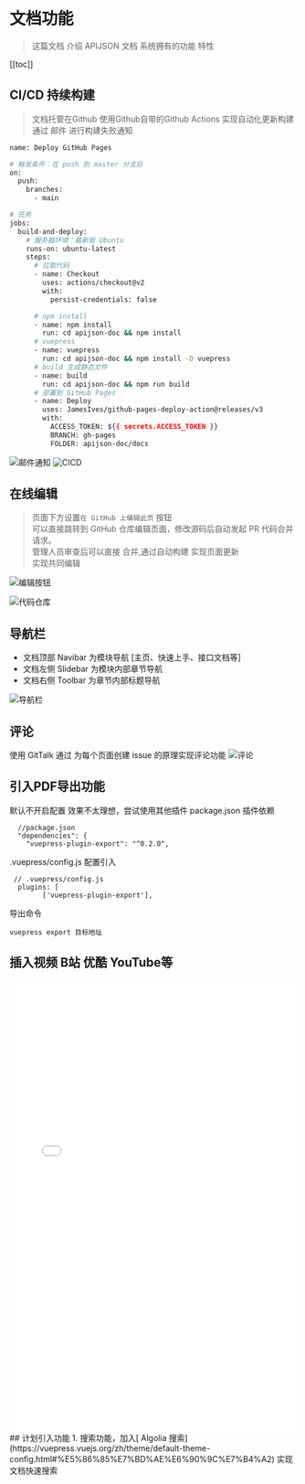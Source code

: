 # 文档功能
> 这篇文档 介绍 APIJSON 文档 系统拥有的功能 特性

[[toc]]

## CI/CD 持续构建
> 文档托管在Github 使用Github自带的Github Actions 实现自动化更新构建
> 通过 邮件 进行构建失败通知

```bash
name: Deploy GitHub Pages

# 触发条件：在 push 到 master 分支后
on:
  push:
    branches:
      - main

# 任务
jobs:
  build-and-deploy:
    # 服务器环境：最新版 Ubuntu
    runs-on: ubuntu-latest
    steps:
      # 拉取代码
      - name: Checkout
        uses: actions/checkout@v2
        with:
          persist-credentials: false

      # npm install
      - name: npm install
        run: cd apijson-doc && npm install
      # vuepress
      - name: vuepress
        run: cd apijson-doc && npm install -D vuepress
      # build 生成静态文件
      - name: build
        run: cd apijson-doc && npm run build
      # 部署到 GitHub Pages
      - name: Deploy
        uses: JamesIves/github-pages-deploy-action@releases/v3
        with:
          ACCESS_TOKEN: ${{ secrets.ACCESS_TOKEN }}
          BRANCH: gh-pages
          FOLDER: apijson-doc/docs

```
![邮件通知](./img/email.jpg)
![CICD](./img/cicd.png)

## 在线编辑
> 页面下方设置`在 GitHub 上编辑此页` 按钮 </br>
> 可以直接跳转到 GitHub 仓库编辑页面，修改源码后自动发起 PR 代码合并请求。</br>
> 管理人员审查后可以直接 合并,通过自动构建 实现页面更新</br>
> 实现共同编辑</br>

![编辑按钮](./img/edit.png)

![代码仓库](./img/edit2.png)

## 导航栏
- 文档顶部 Navibar 为模块导航 [主页、快速上手、接口文档等]
- 文档左侧 Slidebar 为模块内部章节导航
- 文档右侧 Toolbar 为章节内部标题导航

![导航栏](./img/slidebar.png)

## 评论
使用 GitTalk 通过 为每个页面创建 issue 的原理实现评论功能
![评论](./img/issue.png)

## 引入PDF导出功能
默认不开启配置
效果不太理想，尝试使用其他插件
package.json 插件依赖
```
  //package.json
  "dependencies": {
    "vuepress-plugin-export": "^0.2.0",
```

.vuepress/config.js 配置引入
```
 // .vuepress/config.js
  plugins: [
        ['vuepress-plugin-export'],
```

导出命令
```
vuepress export 目标地址
```
##  插入视频 B站 优酷 YouTube等
<iframe 
    src="//player.bilibili.com/player.html?aid=752714864&cid=175364063&page=1" 
    scrolling="no" 
    style="border:0;width:100%;height:auto;min-height:790px;"
    allowfullscreen="true"> 
</iframe>
## 计划引入功能
1. 搜索功能，加入[ Algolia 搜索](https://vuepress.vuejs.org/zh/theme/default-theme-config.html#%E5%86%85%E7%BD%AE%E6%90%9C%E7%B4%A2) 实现文档快速搜索
